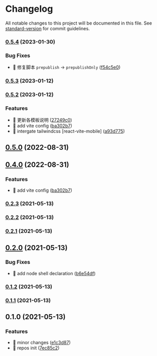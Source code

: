# Changelog

All notable changes to this project will be documented in this file. See [standard-version](https://github.com/conventional-changelog/standard-version) for commit guidelines.

### [0.5.4](https://github.com/wqcstrong/boilerplate/compare/v0.5.3...v0.5.4) (2023-01-30)

### Bug Fixes

- 🐛 修复脚本 `prepublish` -> `prepublishOnly` ([f54c5e0](https://github.com/wqcstrong/boilerplate/commit/f54c5e040156a11582e5dfbcf4b17bd4e17cc115))

### [0.5.3](https://github.com/wqcstrong/boilerplate/compare/v0.5.2...v0.5.3) (2023-01-12)

### [0.5.2](https://github.com/wqcstrong/boilerplate/compare/v0.2.3...v0.5.2) (2023-01-12)

### Features

- 🎸 更新各模板说明 ([27249c0](https://github.com/wqcstrong/boilerplate/commit/27249c01c3598377c8fa3bd49f2a940026e759b3))
- 🎸 add vite config ([ba302b7](https://github.com/wqcstrong/boilerplate/commit/ba302b72af68d4017333be588dd47b8fc7c69530))
- 🎸 intergate tailwindcss [react-vite-mobile] ([a93d775](https://github.com/wqcstrong/boilerplate/commit/a93d775c1e53098ed6c8034f55bf3e21edcc8cf1))

## [0.5.0](https://github.com/wqcstrong/boilerplate/compare/v0.4.0...v0.5.0) (2022-08-31)

## [0.4.0](https://github.com/wqcstrong/boilerplate/compare/v0.2.3...v0.4.0) (2022-08-31)

### Features

- 🎸 add vite config ([ba302b7](https://github.com/wqcstrong/boilerplate/commit/ba302b72af68d4017333be588dd47b8fc7c69530))

### [0.2.3](https://github.com/wqcstrong/boilerplate/compare/v0.2.2...v0.2.3) (2021-05-13)

### [0.2.2](https://github.com/wqcstrong/boilerplate/compare/v0.2.1...v0.2.2) (2021-05-13)

### [0.2.1](https://github.com/wqcstrong/boilerplate/compare/v0.2.0...v0.2.1) (2021-05-13)

## [0.2.0](https://github.com/wqcstrong/boilerplate/compare/v0.1.2...v0.2.0) (2021-05-13)

### Bug Fixes

- 🐛 add node shell declaration ([b6e54df](https://github.com/wqcstrong/boilerplate/commit/b6e54df8d2f0c56ab041dd9c53c9f64238dbca12))

### [0.1.2](https://github.com/wqcstrong/boilerplate/compare/v0.1.1...v0.1.2) (2021-05-13)

### [0.1.1](https://github.com/wqcstrong/boilerplate/compare/v0.1.0...v0.1.1) (2021-05-13)

## 0.1.0 (2021-05-13)

### Features

- 🎸 minor changes ([e1c3d87](https://github.com/wqcstrong/boilerplate/commit/e1c3d87435ac4190b7ff58ad788e1e4abbf89d85))
- 🎸 repos init ([7ec85c2](https://github.com/wqcstrong/boilerplate/commit/7ec85c28af00f4ea0c891fb3706eea84c7bf36bd))
